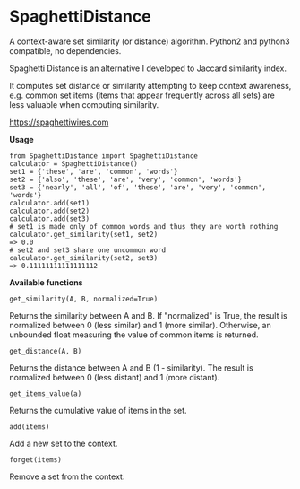 # SpaghettiDistance
A context-aware set similarity (or distance) algorithm. Python2 and python3 compatible, no dependencies.

Spaghetti Distance is an alternative I developed to Jaccard similarity index.

It computes set distance or similarity attempting to keep context awareness, e.g. common set items (items that appear frequently across all sets) are less valuable when computing similarity.

https://spaghettiwires.com

**Usage**

    from SpaghettiDistance import SpaghettiDistance
    calculator = SpaghettiDistance()
    set1 = {'these', 'are', 'common', 'words'}
    set2 = {'also', 'these', 'are', 'very', 'common', 'words'}
    set3 = {'nearly', 'all', 'of', 'these', 'are', 'very', 'common', 'words'}
    calculator.add(set1)
    calculator.add(set2)
    calculator.add(set3)
    # set1 is made only of common words and thus they are worth nothing
    calculator.get_similarity(set1, set2)
    => 0.0
    # set2 and set3 share one uncommon word 
    calculator.get_similarity(set2, set3)
    => 0.11111111111111112

**Available functions**

    get_similarity(A, B, normalized=True)

Returns the similarity between A and B.
If "normalized" is True, the result is normalized between 0 (less similar) and 1 (more similar).
Otherwise, an unbounded float measuring the value of common items is returned.

    get_distance(A, B)

Returns the distance between A and B (1 - similarity).
The result is normalized between 0 (less distant) and 1 (more distant).

    get_items_value(a)

Returns the cumulative value of items in the set.

    add(items)

Add a new set to the context.

    forget(items)

Remove a set from the context.

